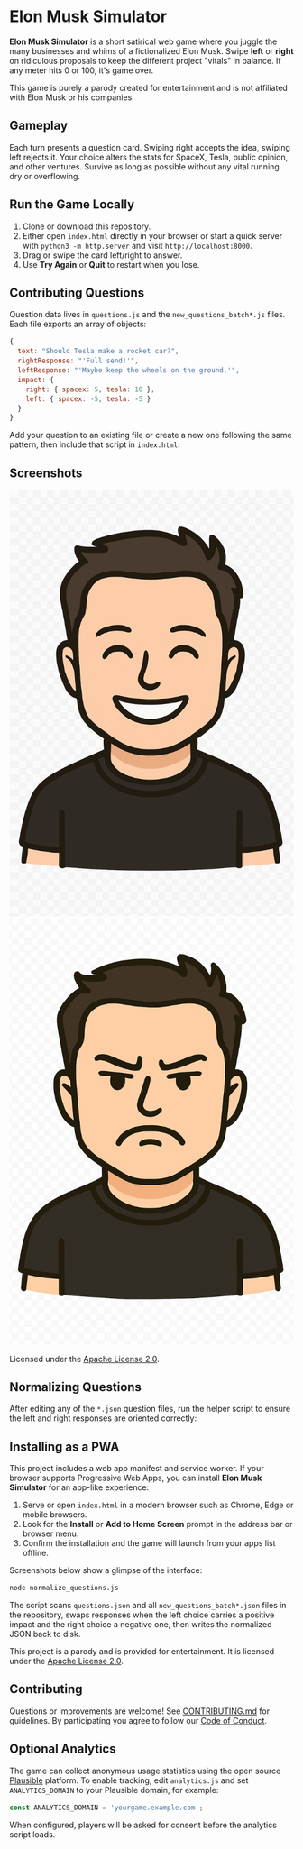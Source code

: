 # Elon Musk Simulator

**Elon Musk Simulator** is a short satirical web game where you juggle the many businesses and whims of a fictionalized Elon Musk. Swipe **left** or **right** on ridiculous proposals to keep the different project "vitals" in balance. If any meter hits 0 or 100, it's game over.

This game is purely a parody created for entertainment and is not affiliated with Elon Musk or his companies.

## Gameplay
Each turn presents a question card. Swiping right accepts the idea, swiping left rejects it. Your choice alters the stats for SpaceX, Tesla, public opinion, and other ventures. Survive as long as possible without any vital running dry or overflowing.

## Run the Game Locally
1. Clone or download this repository.
2. Either open `index.html` directly in your browser or start a quick server with `python3 -m http.server` and visit `http://localhost:8000`.
3. Drag or swipe the card left/right to answer.
4. Use **Try Again** or **Quit** to restart when you lose.

## Contributing Questions
Question data lives in `questions.js` and the `new_questions_batch*.js` files. Each file exports an array of objects:

```javascript
{
  text: "Should Tesla make a rocket car?",
  rightResponse: "'Full send!'",
  leftResponse: "'Maybe keep the wheels on the ground.'",
  impact: {
    right: { spacex: 5, tesla: 10 },
    left: { spacex: -5, tesla: -5 }
  }
}
```

Add your question to an existing file or create a new one following the same pattern, then include that script in `index.html`.

## Screenshots

![Gameplay screenshot of Elon smiling](elon_musk_happy.png)
![Gameplay screenshot of Elon angry](elon_musk_angry.png)

Licensed under the [Apache License 2.0](LICENSE).

## Normalizing Questions

After editing any of the `*.json` question files, run the helper script to
ensure the left and right responses are oriented correctly:

## Installing as a PWA
This project includes a web app manifest and service worker. If your browser
supports Progressive Web Apps, you can install **Elon Musk Simulator** for an
app-like experience:

1. Serve or open `index.html` in a modern browser such as Chrome, Edge or
   mobile browsers.
2. Look for the **Install** or **Add to Home Screen** prompt in the address
   bar or browser menu.
3. Confirm the installation and the game will launch from your apps list
   offline.

Screenshots below show a glimpse of the interface:

```bash
node normalize_questions.js
```

The script scans `questions.json` and all `new_questions_batch*.json` files in
the repository, swaps responses when the left choice carries a positive impact
and the right choice a negative one, then writes the normalized JSON back to
disk.

This project is a parody and is provided for entertainment. It is licensed under the [Apache License 2.0](LICENSE).


## Contributing

Questions or improvements are welcome! See [CONTRIBUTING.md](CONTRIBUTING.md) for guidelines. By participating you agree to follow our [Code of Conduct](CODE_OF_CONDUCT.md).

## Optional Analytics

The game can collect anonymous usage statistics using the open source [Plausible](https://plausible.io/) platform.
To enable tracking, edit `analytics.js` and set `ANALYTICS_DOMAIN` to your Plausible domain, for example:

```javascript
const ANALYTICS_DOMAIN = 'yourgame.example.com';
```

When configured, players will be asked for consent before the analytics script loads.

